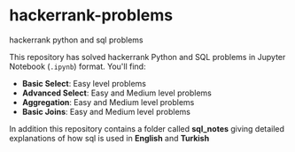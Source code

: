 # hackerrank-problems
hackerrank python and sql problems

This repository has solved hackerrank Python and SQL problems in Jupyter Notebook (`.ipynb`) format. You'll find:

- **Basic Select**: Easy level problems
- **Advanced Select**: Easy and Medium level problems
- **Aggregation**: Easy and Medium level problems
- **Basic Joins**: Easy and Medium level problems

In addition this repository contains a folder called **sql_notes** giving detailed explanations of how sql is used in **English** and **Turkish**

